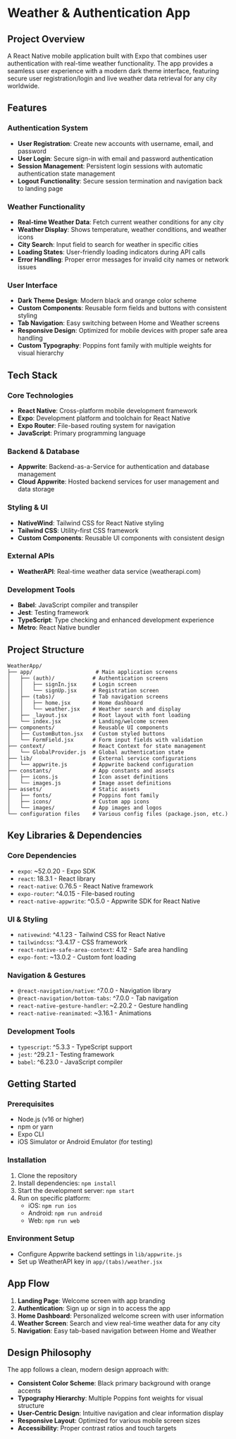 # Weather & Authentication App

## Project Overview

A React Native mobile application built with Expo that combines user authentication with real-time weather functionality. The app provides a seamless user experience with a modern dark theme interface, featuring secure user registration/login and live weather data retrieval for any city worldwide.

## Features

### Authentication System
- **User Registration**: Create new accounts with username, email, and password
- **User Login**: Secure sign-in with email and password authentication
- **Session Management**: Persistent login sessions with automatic authentication state management
- **Logout Functionality**: Secure session termination and navigation back to landing page

### Weather Functionality
- **Real-time Weather Data**: Fetch current weather conditions for any city
- **Weather Display**: Shows temperature, weather conditions, and weather icons
- **City Search**: Input field to search for weather in specific cities
- **Loading States**: User-friendly loading indicators during API calls
- **Error Handling**: Proper error messages for invalid city names or network issues

### User Interface
- **Dark Theme Design**: Modern black and orange color scheme
- **Custom Components**: Reusable form fields and buttons with consistent styling
- **Tab Navigation**: Easy switching between Home and Weather screens
- **Responsive Design**: Optimized for mobile devices with proper safe area handling
- **Custom Typography**: Poppins font family with multiple weights for visual hierarchy

## Tech Stack

### Core Technologies
- **React Native**: Cross-platform mobile development framework
- **Expo**: Development platform and toolchain for React Native
- **Expo Router**: File-based routing system for navigation
- **JavaScript**: Primary programming language

### Backend & Database
- **Appwrite**: Backend-as-a-Service for authentication and database management
- **Cloud Appwrite**: Hosted backend services for user management and data storage

### Styling & UI
- **NativeWind**: Tailwind CSS for React Native styling
- **Tailwind CSS**: Utility-first CSS framework
- **Custom Components**: Reusable UI components with consistent design

### External APIs
- **WeatherAPI**: Real-time weather data service (weatherapi.com)

### Development Tools
- **Babel**: JavaScript compiler and transpiler
- **Jest**: Testing framework
- **TypeScript**: Type checking and enhanced development experience
- **Metro**: React Native bundler

## Project Structure

```
WeatherApp/
├── app/                    # Main application screens
│   ├── (auth)/            # Authentication screens
│   │   ├── signIn.jsx     # Login screen
│   │   └── signUp.jsx     # Registration screen
│   ├── (tabs)/            # Tab navigation screens
│   │   ├── home.jsx       # Home dashboard
│   │   └── weather.jsx    # Weather search and display
│   ├── _layout.jsx        # Root layout with font loading
│   └── index.jsx          # Landing/welcome screen
├── components/            # Reusable UI components
│   ├── CustomButton.jsx   # Custom styled buttons
│   └── FormField.jsx      # Form input fields with validation
├── context/               # React Context for state management
│   └── GlobalProvider.js  # Global authentication state
├── lib/                   # External service configurations
│   └── appwrite.js        # Appwrite backend configuration
├── constants/             # App constants and assets
│   ├── icons.js           # Icon asset definitions
│   └── images.js          # Image asset definitions
├── assets/                # Static assets
│   ├── fonts/             # Poppins font family
│   ├── icons/             # Custom app icons
│   └── images/            # App images and logos
└── configuration files    # Various config files (package.json, etc.)
```

## Key Libraries & Dependencies

### Core Dependencies
- `expo`: ~52.0.20 - Expo SDK
- `react`: 18.3.1 - React library
- `react-native`: 0.76.5 - React Native framework
- `expo-router`: ^4.0.15 - File-based routing
- `react-native-appwrite`: ^0.5.0 - Appwrite SDK for React Native

### UI & Styling
- `nativewind`: ^4.1.23 - Tailwind CSS for React Native
- `tailwindcss`: ^3.4.17 - CSS framework
- `react-native-safe-area-context`: 4.12 - Safe area handling
- `expo-font`: ~13.0.2 - Custom font loading

### Navigation & Gestures
- `@react-navigation/native`: ^7.0.0 - Navigation library
- `@react-navigation/bottom-tabs`: ^7.0.0 - Tab navigation
- `react-native-gesture-handler`: ~2.20.2 - Gesture handling
- `react-native-reanimated`: ~3.16.1 - Animations

### Development Tools
- `typescript`: ^5.3.3 - TypeScript support
- `jest`: ^29.2.1 - Testing framework
- `babel`: ^6.23.0 - JavaScript compiler

## Getting Started

### Prerequisites
- Node.js (v16 or higher)
- npm or yarn
- Expo CLI
- iOS Simulator or Android Emulator (for testing)

### Installation
1. Clone the repository
2. Install dependencies: `npm install`
3. Start the development server: `npm start`
4. Run on specific platform:
   - iOS: `npm run ios`
   - Android: `npm run android`
   - Web: `npm run web`

### Environment Setup
- Configure Appwrite backend settings in `lib/appwrite.js`
- Set up WeatherAPI key in `app/(tabs)/weather.jsx`

## App Flow

1. **Landing Page**: Welcome screen with app branding
2. **Authentication**: Sign up or sign in to access the app
3. **Home Dashboard**: Personalized welcome screen with user information
4. **Weather Screen**: Search and view real-time weather data for any city
5. **Navigation**: Easy tab-based navigation between Home and Weather

## Design Philosophy

The app follows a clean, modern design approach with:
- **Consistent Color Scheme**: Black primary background with orange accents
- **Typography Hierarchy**: Multiple Poppins font weights for visual structure
- **User-Centric Design**: Intuitive navigation and clear information display
- **Responsive Layout**: Optimized for various mobile screen sizes
- **Accessibility**: Proper contrast ratios and touch targets

